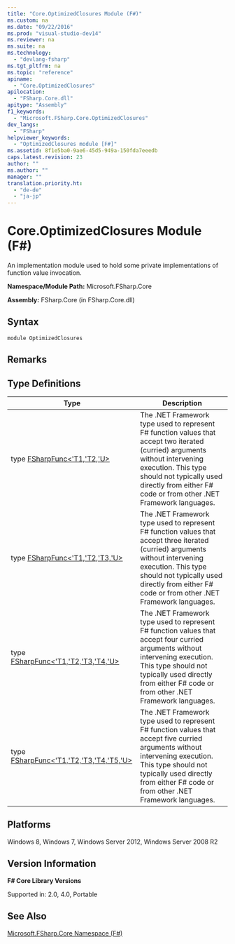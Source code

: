 ```yaml
---
title: "Core.OptimizedClosures Module (F#)"
ms.custom: na
ms.date: "09/22/2016"
ms.prod: "visual-studio-dev14"
ms.reviewer: na
ms.suite: na
ms.technology: 
  - "devlang-fsharp"
ms.tgt_pltfrm: na
ms.topic: "reference"
apiname: 
  - "Core.OptimizedClosures"
apilocation: 
  - "FSharp.Core.dll"
apitype: "Assembly"
f1_keywords: 
  - "Microsoft.FSharp.Core.OptimizedClosures"
dev_langs: 
  - "FSharp"
helpviewer_keywords: 
  - "OptimizedClosures module [F#]"
ms.assetid: 8f1e5ba0-9ae6-45d5-949a-150fda7eeedb
caps.latest.revision: 23
author: ""
ms.author: ""
manager: ""
translation.priority.ht: 
  - "de-de"
  - "ja-jp"
---
```

# Core.OptimizedClosures Module (F#)
An implementation module used to hold some private implementations of function value invocation.  
  
 **Namespace/Module Path:** Microsoft.FSharp.Core  
  
 **Assembly:** FSharp.Core (in FSharp.Core.dll)  
  
## Syntax  
  
```  
module OptimizedClosures  
```  
  
## Remarks  
  
## Type Definitions  
  
|Type|Description|  
|----------|-----------------|  
|type [FSharpFunc<'T1,'T2,'U>](../vs140/optimizedclosures.fsharpfunc--t1--t2--u--class--fsharp-.md)|The .NET Framework type used to represent F# function values that accept two iterated (curried) arguments without intervening execution. This type should not typically used directly from either F# code or from other .NET Framework languages.|  
|type [FSharpFunc<'T1,'T2,'T3,'U>](../vs140/optimizedclosures.fsharpfunc--t1--t2--t3--u--class--fsharp-.md)|The .NET Framework type used to represent F# function values that accept three iterated (curried) arguments without intervening execution. This type should not typically used directly from either F# code or from other .NET Framework languages.|  
|type [FSharpFunc<'T1,'T2,'T3,'T4,'U>](../vs140/optimizedclosures.fsharpfunc--t1--t2--t3--t4--u--class--fsharp-.md)|The .NET Framework type used to represent F# function values that accept four curried arguments without intervening execution. This type should not typically used directly from either F# code or from other .NET Framework languages.|  
|type [FSharpFunc<'T1,'T2,'T3,'T4,'T5,'U>](../vs140/optimizedclosures.fsharpfunc--t1--t2--t3--t4--t5--u--class--fsharp-.md)|The .NET Framework type used to represent F# function values that accept five curried arguments without intervening execution. This type should not typically used directly from either F# code or from other .NET Framework languages.|  
  
## Platforms  
 Windows 8, Windows 7, Windows Server 2012, Windows Server 2008 R2  
  
## Version Information  
 **F# Core Library Versions**  
  
 Supported in: 2.0, 4.0, Portable  
  
## See Also  
 [Microsoft.FSharp.Core Namespace (F#)](../vs140/microsoft.fsharp.core-namespace--fsharp-.md)